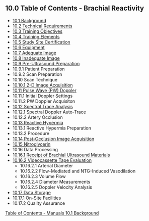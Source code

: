 ## 10.0 Table of Contents - Brachial Reactivity

* [10.1 Background](:pages_path:/manuals/brachial-reactivity/10-01-background.md)
* [10.2 Technical Requirements](:pages_path:/manuals/brachial-reactivity/10-02-technical-requirements.md)
* [10.3 Training Objectives](:pages_path:/manuals/brachial-reactivity/10-03-training-objectives.md)
* [10.4 Training Elements](:pages_path:/manuals/brachial-reactivity/10-04-training-elements.md)
* [10.5 Study Site Certification](:pages_path:/manuals/brachial-reactivity/10-05-study-site-certification.md)
* [10.6 Equipment](:pages_path:/manuals/brachial-reactivity/10-06-equipment.md)
* [10.7 Adequate Image](:pages_path:/manuals/brachial-reactivity/10-07-adequate-image.md)
* [10.8 Inadequate Image](:pages_path:/manuals/brachial-reactivity/10-08-inadequate-image.md)
* [10.9 Pre-Ultrasound Preparation](:pages_path:/manuals/brachial-reactivity/10-09-preultrasound-preparation.md)
 * 10.9.1 Patient Preparation
 * 10.9.2 Scan Preparation
* 10.10 Scan Technique
 * [10.10.1 2-D Image Acquisition](:pages_path:/manuals/brachial-reactivity/10-10-01-2d-image-acquisition.md)
* [10.11 Pulse Wave (PW) Doppler](:pages_path:/manuals/brachial-reactivity/10-11-pw-doppler.md)
 * 10.11.1 Initial Doppler Settings
 * 10.11.2 PW Doppler Acquisiton
* [10.12 Spectral Trace Analysis](:pages_path:/manuals/brachial-reactivity/10-12-spectral-trace-analysis.md)
 * 10.12.1 Spectral Doppler Auto-Trace
 * 10.12.2 Artery Occlusion
* [10.13 Reactive Hypermia](:pages_path:/manuals/brachial-reactivity/10-13-reactive-hypermia.md)
 * 10.13.1 Reactive Hypermia Preparation
 * 10.13.2 Procedure
* [10.14 Post-Occlusion Image Acquisition](:pages_path:/manuals/brachial-reactivity/10-14-postimage-acquisition.md)
* [10.15 Nitroglycerin](:pages_path:/manuals/brachial-reactivity/10-15-nitroglycerin.md)
* 10.16 Data Processing
 * [10.16.1 Receipt of Brachial Ultrasound Materials](:pages_path:/manuals/brachial-reactivity/10-16-01-receipt-brachial-ultrasound-materials.md)
 * [10.16.2 Videocassette Tape Evaluation](:pages_path:/manuals/brachial-reactivity/10-16-02-tape-evaluation.md)
    * 10.16.2.1 Arterial Diameter
    * 10.16.2.2 Flow-Mediated and NTG-Induced Vasodilation
    * 10.16.2.3 Volume Flow
    * 10.16.2.4 Diameter Measurements
    * 10.16.2.5 Doppler Velocity Analysis
* [10.17 Data Storage](:pages_path:/manuals/brachial-reactivity/10-17-data-storage.md)
 * 10.17.1 On-Site Facilities
 * 10.17.2 Quality Assurance


<div class="center">
<div class="btn-group">
  <a href=":pages_path:/manuals/manual-toc.md" class="btn btn-default">
    <span class="glyphicon glyphicon-chevron-up"></span>
    Table of Contents - Manuals
  </a>

  <a href=":pages_path:/manuals/brachial-reactivity/10-01-background.md" class="btn btn-success">
    10.1 Background
    <span class="glyphicon glyphicon-chevron-right"></span>
  </a>
</div>
</div>
